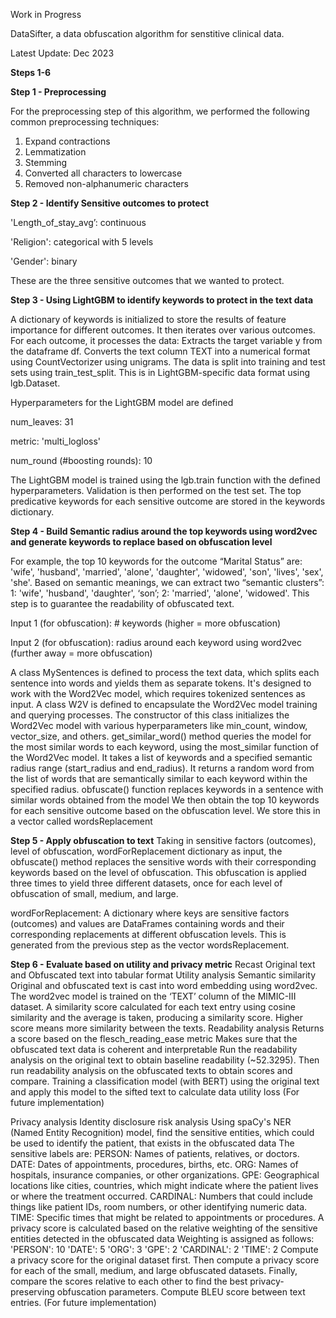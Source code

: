 Work in Progress

DataSifter, a data obfuscation algorithm for senstitive clinical data. 

Latest Update: Dec 2023

**Steps 1-6**

**Step 1 - Preprocessing**

For the preprocessing step of this algorithm, we performed the following common preprocessing techniques:

1. Expand contractions
2. Lemmatization
3. Stemming
4. Converted all characters to lowercase
5. Removed non-alphanumeric characters

**Step 2 - Identify Sensitive outcomes to protect**

'Length_of_stay_avg’: continuous

'Religion': categorical with 5 levels

'Gender': binary

These are the three sensitive outcomes that we wanted to protect.

**Step 3 - Using LightGBM to identify keywords to protect in the text data**

A dictionary of keywords is initialized to store the results of feature importance for different outcomes. It then iterates over various outcomes. For each outcome, it processes the data: Extracts the target variable y from the dataframe df. Converts the text column TEXT into a numerical format using CountVectorizer using unigrams. The data is split into training and test sets using train_test_split. This is in LightGBM-specific data format using lgb.Dataset.

Hyperparameters for the LightGBM model are defined

num_leaves: 31

metric: 'multi_logloss'

num_round (#boosting rounds): 10

The LightGBM model is trained using the lgb.train function with the defined hyperparameters. Validation is then performed on the test set. The top predicative keywords for each sensitive outcome are stored in the keywords dictionary.

**Step 4 - Build Semantic radius around the top keywords using word2vec and generate keywords to replace based on obfuscation level**

For example, the top 10 keywords for the outcome “Marital Status” are: 'wife', 'husband', 'married', 'alone', 'daughter', 'widowed', 'son', 'lives', 'sex', 'she'. Based on semantic meanings, we can extract two “semantic clusters”: 1: 'wife', 'husband', 'daughter', ‘son’; 2: 'married', 'alone', 'widowed'. This step is to guarantee the readability of obfuscated text.

Input 1 (for obfuscation): # keywords (higher = more obfuscation)

Input 2  (for obfuscation): radius around each keyword using word2vec (further away = more obfuscation) 


A class MySentences is defined to process the text data, which splits each sentence into words and yields them as separate tokens. It's designed to work with the Word2Vec model, which requires tokenized sentences as input.
A class W2V is defined to encapsulate the Word2Vec model training and querying processes.
The constructor of this class initializes the Word2Vec model with various hyperparameters like min_count, window, vector_size, and others.
get_similar_word() method queries the model for the most similar words to each keyword, using the most_similar function of the Word2Vec model. It takes a list of keywords and a specified semantic radius range (start_radius and end_radius). It returns a random word from the list of words that are semantically similar to each keyword within the specified radius.
obfuscate() function replaces keywords in a sentence with similar words obtained from the model
We then obtain the top 10 keywords for each sensitive outcome based on the obfuscation level. We store this in a vector called wordsReplacement


**Step 5 - Apply obfuscation to text**
Taking in sensitive factors (outcomes), level of obfuscation, wordForReplacement dictionary as input, the obfuscate() method replaces the sensitive words with their corresponding keywords based on the level of obfuscation. This obfuscation is applied three times to yield three different datasets, once for each level of obfuscation of small, medium, and large.

wordForReplacement: A dictionary where keys are sensitive factors (outcomes) and values are DataFrames containing words and their corresponding replacements at different obfuscation levels. This is generated from the previous step as the vector wordsReplacement.


**Step 6 - Evaluate based on utility and privacy metric**
Recast Original text and Obfuscated text into tabular format
Utility analysis
Semantic similarity
Original and obfuscated text is cast into word embedding using word2vec. The word2vec model is trained on the ‘TEXT’ column of the MIMIC-III dataset. 
A similarity score calculated for each text entry using cosine similarity and the average is taken, producing a similarity score. Higher score means more similarity between the texts.
Readability analysis
Returns a score based on the flesch_reading_ease metric
Makes sure that the obfuscated text data is coherent and interpretable
Run the readability analysis on the original text to obtain baseline readability (~52.3295). Then run readability analysis on the obfuscated texts to obtain scores and compare.
Training a classification model (with BERT) using the original text and apply this model to the sifted text to calculate data utility loss (For future implementation)

Privacy analysis
Identity disclosure risk analysis
Using spaCy's NER (Named Entity Recognition) model, find the sensitive entities, which could be used to identify the patient, that exists in the obfuscated data
The sensitive labels are: 
PERSON: Names of patients, relatives, or doctors.
DATE: Dates of appointments, procedures, births, etc.
ORG: Names of hospitals, insurance companies, or other organizations.
GPE: Geographical locations like cities, countries, which might indicate where the patient lives or where the treatment occurred.
CARDINAL: Numbers that could include things like patient IDs, room numbers, or other identifying numeric data.
TIME: Specific times that might be related to appointments or procedures.
A privacy score is calculated based on the relative weighting of the sensitive entities detected in the obfuscated data
Weighting is assigned as follows:
'PERSON': 10
'DATE': 5
'ORG': 3
'GPE': 2
'CARDINAL': 2
'TIME': 2
Compute a privacy score for the original dataset first. Then compute a privacy score for each of the small, medium, and large obfuscated datasets. Finally, compare the scores relative to each other to find the best privacy-preserving obfuscation parameters.
Compute BLEU score between text entries. (For future implementation)
